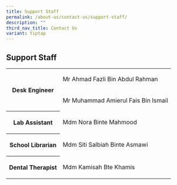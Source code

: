 ```yaml
---
title: Support Staff
permalink: /about-us/contact-us/support-staff/
description: ""
third_nav_title: Contact Us
variant: tiptap
---
```

<h2><strong>Support Staff</strong></h2>
<table style="minWidth: 50px">
<colgroup>
<col>
<col>
</colgroup>
<tbody>
<tr>
<th rowspan="2" colspan="1">
<p>Desk Engineer</p>
</th>
<td rowspan="1" colspan="1">
<p>Mr Ahmad Fazli Bin Abdul Rahman</p>
</td>
</tr>
<tr>
<td rowspan="1" colspan="1">
<p>Mr Muhammad Amierul Fais Bin Ismail</p>
</td>
</tr>
<tr>
<th rowspan="1" colspan="1">
<p>Lab Assistant</p>
</th>
<td rowspan="1" colspan="1">
<p>Mdm Nora Binte Mahmood</p>
</td>
</tr>
<tr>
<th rowspan="1" colspan="1">
<p>School Librarian</p>
</th>
<td rowspan="1" colspan="1">
<p>Mdm Siti Salbiah Binte Asmawi</p>
</td>
</tr>
<tr>
<th rowspan="1" colspan="1">
<p>Dental Therapist</p>
</th>
<td rowspan="1" colspan="1">
<p>Mdm Kamisah Bte Khamis</p>
</td>
</tr>
</tbody>
</table>
<p></p>